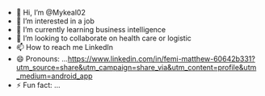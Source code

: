 - 👋 Hi, I’m @Mykeal02
- 👀 I’m interested in a job 
- 🌱 I’m currently learning business intelligence 
- 💞️ I’m looking to collaborate on health care or logistic
- 📫 How to reach me LinkedIn 
- 😄 Pronouns: ...https://www.linkedin.com/in/femi-matthew-60642b331?utm_source=share&utm_campaign=share_via&utm_content=profile&utm_medium=android_app
- ⚡ Fun fact: ...

<!---
Mykeal02/Mykeal02 is a ✨ special ✨ repository because its `README.md` (this file) appears on your GitHub profile.
You can click the Preview link to take a look at your changes.
--->
